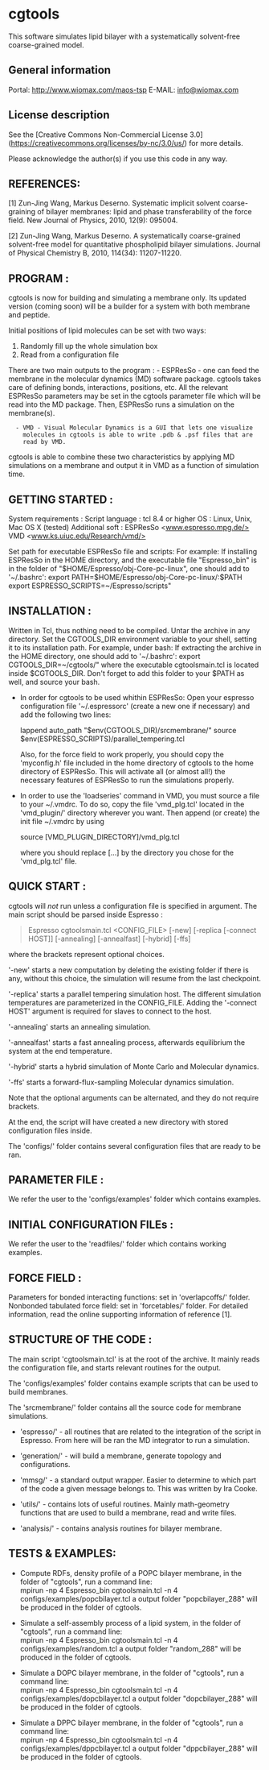 cgtools
=======
This software simulates lipid bilayer with a systematically solvent-free coarse-grained model. 

General information
-------------------

Portal: http://www.wiomax.com/maos-tsp
E-MAIL: info@wiomax.com

License description
-------------------

See the [Creative Commons Non-Commercial License 3.0] (https://creativecommons.org/licenses/by-nc/3.0/us/) for more details.

Please acknowledge the author(s) if you use this code in any way.

REFERENCES:
-----------

[1] Zun-Jing Wang, Markus Deserno. Systematic implicit solvent coarse-graining 
of bilayer membranes: lipid and phase transferability of the force field. 
New Journal of Physics, 2010, 12(9): 095004. 

[2] Zun-Jing Wang, Markus Deserno. A systematically coarse-grained solvent-free 
model for quantitative phospholipid bilayer simulations. 
Journal of Physical Chemistry B, 2010, 114(34): 11207-11220. 

PROGRAM :
---------

cgtools is now for building and simulating a membrane only. Its updated version 
(coming soon) will be a builder for a system with both membrane and peptide.

Initial positions of lipid molecules can be set with two ways:
1) Randomly fill up the whole simulation box 
2) Read from a configuration file 

There are two main outputs to the program :
      - ESPResSo - one can feed the membrane in the molecular dynamics (MD)
                software package. cgtools takes care of defining bonds, interactions,
		positions,  etc. All the relevant ESPResSo parameters may be set in the
		cgtools parameter file which will be read into the MD package. Then,
		ESPResSo runs a simulation on the membrane(s).

      - VMD - Visual Molecular Dynamics is a GUI that lets one visualize
        molecules in cgtools is able to write .pdb & .psf files that are
        read by VMD. 

cgtools is able to combine these two characteristics by applying MD
simulations on a membrane and output it in VMD as a function of simulation
time.


GETTING STARTED :
-----------------
System requirements :
Script language :   tcl 8.4 or higher
OS              :   Linux, Unix, Mac OS X (tested)
Additional soft :   ESPResSo <www.espresso.mpg.de/>
		    VMD <www.ks.uiuc.edu/Research/vmd/>

Set path for executable ESPResSo file and scripts:
For example:
If installing ESPResSo in the HOME directory, and the executable file "Espresso_bin" 
is in the folder of "$HOME/Espresso/obj-Core-pc-linux", one should add to '~/.bashrc':
export PATH=$HOME/Espresso/obj-Core-pc-linux/:$PATH
export ESPRESSO_SCRIPTS=~/Espresso/scripts"

INSTALLATION :
--------------
Written in Tcl, thus nothing need to be compiled.
Untar the archive in any directory. Set the CGTOOLS_DIR environment variable
to your shell, setting it to its installation path. For example, under bash:
If extracting the archive in the HOME directory, one should add to '~/.bashrc':
export CGTOOLS_DIR=~/cgtools/"
where the executable cgtoolsmain.tcl is located inside $CGTOOLS_DIR.
Don't forget to add this folder to your $PATH as well, and source your bash.

 * In order for cgtools to be used whithin ESPResSo: 
   Open your espresso configuration file '~/.espressorc' (create a new one if
   necessary) and add the following two lines:
   
   lappend auto_path "$env(CGTOOLS_DIR)/srcmembrane/"
   source $env(ESPRESSO_SCRIPTS)/parallel_tempering.tcl
   
   Also, for the force field to work properly, you should copy the
   'myconfig.h' file included in the home directory of cgtools to the home
   directory of ESPResSo. This will activate all (or almost all!) the
   necessary features of ESPResSo to run the simulations properly.


 * In order to use the 'loadseries' command in VMD, you must source a file to
   your ~/.vmdrc. To do so, copy the file 'vmd_plg.tcl' located in the
   'vmd_plugin/' directory wherever you want. Then append (or create) the init
   file ~/.vmdrc by using
   
   source [VMD_PLUGIN_DIRECTORY]/vmd_plg.tcl
   
   where you should replace [...] by the directory you chose for the
   'vmd_plg.tcl' file.


QUICK START :
-------------
cgtools will *not* run unless a configuration file is specified in argument.
The main script should be parsed inside Espresso : 

   > Espresso cgtoolsmain.tcl <CONFIG_FILE> 
	      [-new]
	      [-replica [-connect HOST]]
	      [-annealing]
	      [-annealfast]
	      [-hybrid]
	      [-ffs]

   where the brackets represent optional choices. 

   '-new' starts a new computation by deleting the existing folder if there is
   any, without this choice, the simulation will resume from the last checkpoint.

   '-replica' starts a parallel tempering simulation host. The different
   simulation temperatures are parameterized in the CONFIG_FILE. Adding the
   '-connect HOST' argument is required for slaves to connect to the host.

   '-annealing' starts an annealing simulation.

   '-annealfast' starts a fast annealing process, afterwards equilibrium the system 
   at the end temperature.

   '-hybrid' starts a hybrid simulation of Monte Carlo and Molecular dynamics.
   
   '-ffs' starts a forward-flux-sampling Molecular dynamics simulation.

   Note that the optional arguments can be alternated, and they do not require
   brackets. 

At the end, the script will have created a new directory with stored configuration 
files inside.


The 'configs/' folder contains several configuration files that are ready to
be ran.

PARAMETER FILE :
----------------
We refer the user to the 'configs/examples' folder which contains examples. 

INITIAL CONFIGURATION FILEs :
-----------------------------
We refer the user to the 'readfiles/' folder which contains working examples. 

FORCE FIELD :
-------------
Parameters for bonded interacting functions: set in 'overlapcoffs/' folder.
Nonbonded tabulated force field: set in 'forcetables/' folder.
For detailed information, read the online supporting information of reference [1].


STRUCTURE OF THE CODE :
-----------------------

The main script 'cgtoolsmain.tcl' is at the root of the archive. It mainly
reads the configuration file, and starts relevant routines for the output.

The 'configs/examples' folder contains example scripts that can be used to build
membranes. 

The 'srcmembrane/' folder contains all the source code for membrane simulations.
 
 * 'espresso/' - all routines that are related to the integration of the
   script in Espresso. From here will be ran the MD integrator to run a
   simulation.

 * 'generation/' - will build a membrane, generate topology and configurations. 

 * 'mmsg/' - a standard output wrapper. Easier to determine to which part of
   the code a given message belongs to. This was written by Ira Cooke. 

 * 'utils/' - contains lots of useful routines. Mainly math-geometry functions
   that are used to build a membrane, read and write files.

 * 'analysis/' - contains analysis routines for bilayer membrane.

TESTS & EXAMPLES:
-----------------

 * Compute RDFs, density profile of a POPC bilayer membrane, in the folder of "cgtools", 
   run a command line:  
	   mpirun -np 4 Espresso_bin cgtoolsmain.tcl -n 4 configs/examples/popcbilayer.tcl
   a output folder "popcbilayer_288" will be produced in the folder of cgtools.
   
 * Simulate a self-assembly process of a lipid system, in the folder of "cgtools", 
   run a command line:  
	   mpirun -np 4 Espresso_bin cgtoolsmain.tcl -n 4 configs/examples/random.tcl
   a output folder "random_288" will be produced in the folder of cgtools.

 * Simulate a DOPC bilayer membrane, in the folder of "cgtools", 
   run a command line:  
	   mpirun -np 4 Espresso_bin cgtoolsmain.tcl -n 4 configs/examples/dopcbilayer.tcl
   a output folder "dopcbilayer_288" will be produced in the folder of cgtools.

 * Simulate a DPPC bilayer membrane, in the folder of "cgtools", 
   run a command line:  
	   mpirun -np 4 Espresso_bin cgtoolsmain.tcl -n 4 configs/examples/dppcbilayer.tcl
   a output folder "dppcbilayer_288" will be produced in the folder of cgtools.

